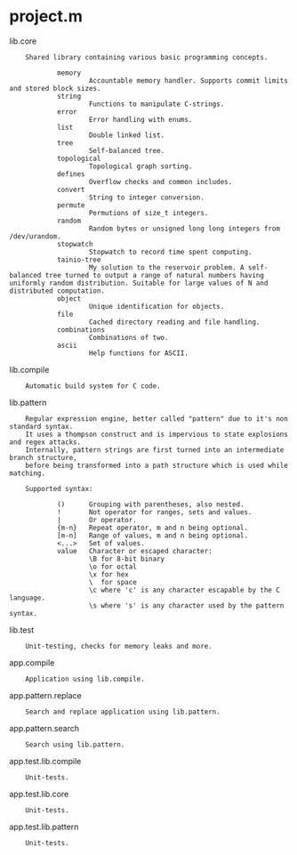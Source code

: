 project.m
=========

lib.core

        Shared library containing various basic programming concepts.

                memory
                        Accountable memory handler. Supports commit limits and stored block sizes.
                string
                        Functions to manipulate C-strings.
                error
                        Error handling with enums.
                list
                        Double linked list.
                tree
                        Self-balanced tree.
                topological
                        Topological graph sorting.
                defines
                        Overflow checks and common includes.
                convert
                        String to integer conversion.
                permute
                        Permutions of size_t integers.
                random
                        Random bytes or unsigned long long integers from /dev/urandom.
                stopwatch
                        Stopwatch to record time spent computing.
                tainio-tree
                        My solution to the reservoir problem. A self-balanced tree turned to output a range of natural numbers having uniformly random distribution. Suitable for large values of N and distributed computation.
                object
                        Unique identification for objects.
                file
                        Cached directory reading and file handling.
                combinations
                        Combinations of two.
                ascii
                        Help functions for ASCII.

lib.compile

        Automatic build system for C code.

lib.pattern

        Regular expression engine, better called "pattern" due to it's non standard syntax. 
        It uses a thompson construct and is impervious to state explosions and regex attacks.
        Internally, pattern strings are first turned into an intermediate branch structure, 
        before being transformed into a path structure which is used while matching.

        Supported syntax:

                ()      Grouping with parentheses, also nested.
                !       Not operator for ranges, sets and values.
                |       Or operator.
                {m-n}   Repeat operator, m and n being optional.
                [m-n]   Range of values, m and n being optional.
                <...>   Set of values.
                value   Character or escaped character:
                        \B for 8-bit binary
                        \o for octal
                        \x for hex
                        \  for space
                        \c where 'c' is any character escapable by the C language.
                        \s where 's' is any character used by the pattern syntax.

lib.test

        Unit-testing, checks for memory leaks and more.

app.compile

        Application using lib.compile.

app.pattern.replace

        Search and replace application using lib.pattern.

app.pattern.search

        Search using lib.pattern.

app.test.lib.compile
        
        Unit-tests.

app.test.lib.core

        Unit-tests.

app.test.lib.pattern

        Unit-tests.
